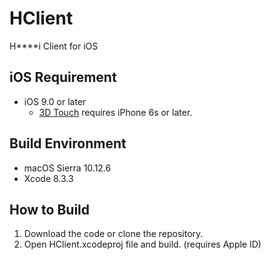 # HClient
H****i Client for iOS

## iOS Requirement
* iOS 9.0 or later
  * [3D Touch](https://developer.apple.com/library/content/documentation/UserExperience/Conceptual/Adopting3DTouchOniPhone/) requires iPhone 6s or later.

## Build Environment
* macOS Sierra 10.12.6
* Xcode 8.3.3

## How to Build
1. Download the code or clone the repository.
2. Open HClient.xcodeproj file and build. (requires Apple ID)
